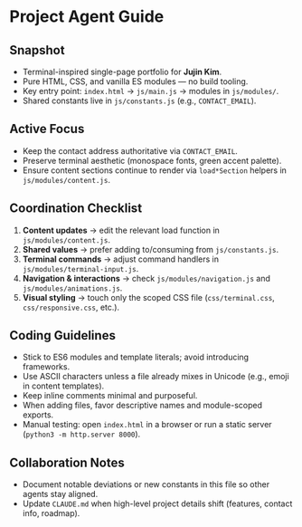 # Project Agent Guide

## Snapshot
- Terminal-inspired single-page portfolio for **Jujin Kim**.
- Pure HTML, CSS, and vanilla ES modules — no build tooling.
- Key entry point: `index.html` → `js/main.js` → modules in `js/modules/`.
- Shared constants live in `js/constants.js` (e.g., `CONTACT_EMAIL`).

## Active Focus
- Keep the contact address authoritative via `CONTACT_EMAIL`.
- Preserve terminal aesthetic (monospace fonts, green accent palette).
- Ensure content sections continue to render via `load*Section` helpers in `js/modules/content.js`.

## Coordination Checklist
1. **Content updates** → edit the relevant load function in `js/modules/content.js`.
2. **Shared values** → prefer adding to/consuming from `js/constants.js`.
3. **Terminal commands** → adjust command handlers in `js/modules/terminal-input.js`.
4. **Navigation & interactions** → check `js/modules/navigation.js` and `js/modules/animations.js`.
5. **Visual styling** → touch only the scoped CSS file (`css/terminal.css`, `css/responsive.css`, etc.).

## Coding Guidelines
- Stick to ES6 modules and template literals; avoid introducing frameworks.
- Use ASCII characters unless a file already mixes in Unicode (e.g., emoji in content templates).
- Keep inline comments minimal and purposeful.
- When adding files, favor descriptive names and module-scoped exports.
- Manual testing: open `index.html` in a browser or run a static server (`python3 -m http.server 8000`).

## Collaboration Notes
- Document notable deviations or new constants in this file so other agents stay aligned.
- Update `CLAUDE.md` when high-level project details shift (features, contact info, roadmap).
